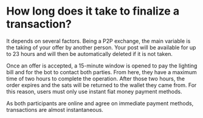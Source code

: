 # How long does it take to finalize a transaction?

It depends on several factors. Being a P2P exchange, the main variable is the taking of your offer by another person. Your post will be available for up to 23 hours and will then be automatically deleted if it is not taken.&#x20;

Once an offer is accepted, a 15-minute window is opened to pay the lighting bill and for the bot to contact both parties. From here, they have a maximum time of two hours to complete the operation. After those two hours, the order expires and the sats will be returned to the wallet they came from. For this reason, users must only use instant fiat money payment methods.

&#x20;As both participants are online and agree on immediate payment methods, transactions are almost instantaneous.
